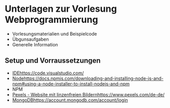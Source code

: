 # Unterlagen zur Vorlesung Webprogrammierung

* Vorlesungsmaterialien und Beispielcode
* Übgunsaufgaben
* Generelle Information

## Setup und Vorraussetzungen

* [IDE](https://code.visualstudio.com/)https://code.visualstudio.com/
* [Node](https://docs.npmjs.com/downloading-and-installing-node-js-and-npm#using-a-node-installer-to-install-nodejs-and-npm)https://docs.npmjs.com/downloading-and-installing-node-js-and-npm#using-a-node-installer-to-install-nodejs-and-npm
* NPM
* [Pexels - Website mit linzenfreien Bildern](https://www.pexels.com/de-de/)https://www.pexels.com/de-de/
* [MongoDB](https://account.mongodb.com/account/login)https://account.mongodb.com/account/login
